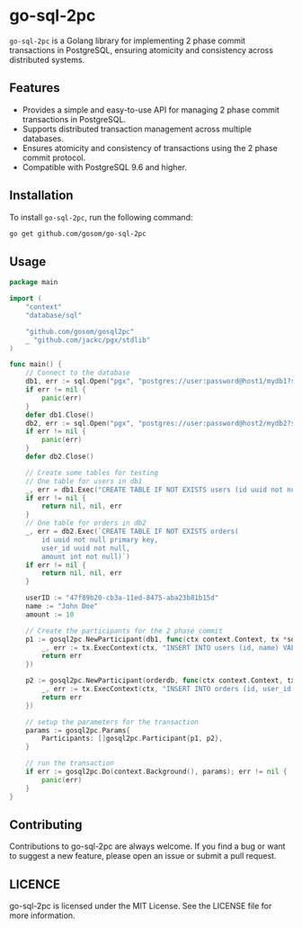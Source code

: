 # go-sql-2pc

`go-sql-2pc` is a Golang library for implementing 2 phase commit transactions in PostgreSQL, ensuring atomicity and consistency across distributed systems.

## Features

- Provides a simple and easy-to-use API for managing 2 phase commit transactions in PostgreSQL.
- Supports distributed transaction management across multiple databases.
- Ensures atomicity and consistency of transactions using the 2 phase commit protocol.
- Compatible with PostgreSQL 9.6 and higher.

## Installation

To install `go-sql-2pc`, run the following command:

```sh
go get github.com/gosom/go-sql-2pc
```

## Usage

```go
package main

import (
	"context"
	"database/sql"

	"github.com/gosom/gosql2pc"
	_ "github.com/jackc/pgx/stdlib"
)

func main() {
	// Connect to the database
	db1, err := sql.Open("pgx", "postgres://user:password@host1/mydb1?sslmode=disable")
	if err != nil {
		panic(err)
	}
	defer db1.Close()
	db2, err := sql.Open("pgx", "postgres://user:password@host2/mydb2?sslmode=disable")
	if err != nil {
		panic(err)
	}
	defer db2.Close()

	// Create some tables for testing
	// One table for users in db1
	_, err = db1.Exec("CREATE TABLE IF NOT EXISTS users (id uuid not null primary key, name text)")
	if err != nil {
		return nil, nil, err
	}
	// One table for orders in db2
	_, err = db2.Exec(`CREATE TABLE IF NOT EXISTS orders(
		id uuid not null primary key, 
		user_id uuid not null, 
		amount int not null)`)
	if err != nil {
		return nil, nil, err
	}

    userID := "47f89b20-cb3a-11ed-8475-aba23b81b15d"
    name := "John Doe"
    amount := 10

    // Create the participants for the 2 phase commit
	p1 := gosql2pc.NewParticipant(db1, func(ctx context.Context, tx *sql.Tx) error {
		_, err := tx.ExecContext(ctx, "INSERT INTO users (id, name) VALUES ($1, $2)", userID, name)
		return err
	})

	p2 := gosql2pc.NewParticipant(orderdb, func(ctx context.Context, tx *sql.Tx) error {
		_, err := tx.ExecContext(ctx, "INSERT INTO orders (id, user_id, amount) VALUES ($1, $2, $3)", orderID, userID, amount)
		return err
	})

	// setup the parameters for the transaction
	params := gosql2pc.Params{
		Participants: []gosql2pc.Participant{p1, p2},
	}

	// run the transaction
	if err := gosql2pc.Do(context.Background(), params); err != nil {
        panic(err)
	}
}
```

## Contributing
Contributions to go-sql-2pc are always welcome. If you find a bug or want to suggest a new feature, please open an issue or submit a pull request.


## LICENCE

go-sql-2pc is licensed under the MIT License. See the LICENSE file for more information.





